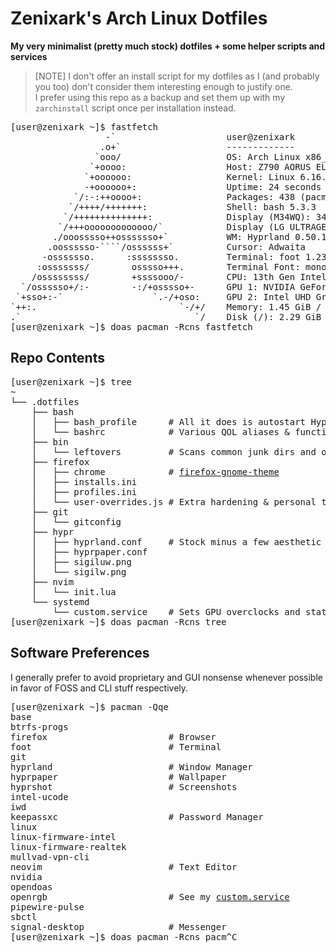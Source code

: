 # Zenixark's Arch Linux Dotfiles
**My very minimalist (pretty much stock) dotfiles + some helper scripts and services**

> [NOTE]
> I don't offer an install script for my dotfiles as I (and probably you too) don't consider them interesting enough to justify one.  
> I prefer using this repo as a backup and set them up with my `zarchinstall` script once per installation instead.

<pre>
[user@zenixark ~]$ fastfetch
                  -`                     user@zenixark
                 .o+`                    -------------
                `ooo/                    OS: Arch Linux x86_64
               `+oooo:                   Host: Z790 AORUS ELITE AX DDR4
              `+oooooo:                  Kernel: Linux 6.16.4-arch1-1
              -+oooooo+:                 Uptime: 24 seconds
            `/:-:++oooo+:                Packages: 438 (pacman)
           `/++++/+++++++:               Shell: bash 5.3.3
          `/++++++++++++++:              Display (M34WQ): 3440x1440 @ 144 Hz in 34"
         `/+++ooooooooooooo/`            Display (LG ULTRAGEAR): 1920x1080 @ 144 Hz in 24"
        ./ooosssso++osssssso+`           WM: Hyprland 0.50.1 (Wayland)
       .oossssso-````/ossssss+`          Cursor: Adwaita
      -osssssso.      :ssssssso.         Terminal: foot 1.23.1
     :osssssss/        osssso+++.        Terminal Font: monospace (8pt)
    /ossssssss/        +ssssooo/-        CPU: 13th Gen Intel(R) Core(TM) i7-13700K (24) @ 5.80 GHz
  `/ossssso+/:-        -:/+osssso+-      GPU 1: NVIDIA GeForce RTX 4070
 `+sso+:-`                 `.-/+oso:     GPU 2: Intel UHD Graphics 770 @ 1.60 GHz
`++:.                           `-/+/    Memory: 1.45 GiB / 31.11 GiB (5%)
.`                                 `/    Disk (/): 2.29 GiB / 930.50 GiB (0%) - btrfs
[user@zenixark ~]$ doas pacman -Rcns fastfetch
</pre>

## Repo Contents
<pre>
[user@zenixark ~]$ tree
~
└── .dotfiles
    ├── bash
    │   ├── bash_profile      # All it does is autostart Hyprland 
    │   └── bashrc            # Various QOL aliases & functions especially for file management
    ├── bin
    │   └── leftovers         # Scans common junk dirs and outputs files not in custom filters
    ├── firefox
    │   ├── chrome            # <a href="https://github.com/rafaelmardojai/firefox-gnome-theme">firefox-gnome-theme</a>
    │   ├── installs.ini
    │   ├── profiles.ini
    │   └── user-overrides.js # Extra hardening & personal touches appended to the <a href="https://github.com/arkenfox/user.js">arkenfox user.js</a>
    ├── git
    │   └── gitconfig
    ├── hypr
    │   ├── hyprland.conf     # Stock minus a few aesthetic changes and binding apps to number keys
    │   ├── hyprpaper.conf
    │   ├── sigiluw.png
    │   └── sigilw.png
    ├── nvim
    │   └── init.lua
    └── systemd
        └── custom.service    # Sets GPU overclocks and static RGB colors (I have to) on startup
[user@zenixark ~]$ doas pacman -Rcns tree
</pre>

## Software Preferences
I generally prefer to avoid proprietary and GUI nonsense whenever possible in favor of FOSS and CLI stuff respectively.
<pre>
[user@zenixark ~]$ pacman -Qqe
base
btrfs-progs
firefox                       # Browser
foot                          # Terminal
git
hyprland                      # Window Manager
hyprpaper                     # Wallpaper
hyprshot                      # Screenshots
intel-ucode
iwd
keepassxc                     # Password Manager
linux
linux-firmware-intel
linux-firmware-realtek
mullvad-vpn-cli
neovim                        # Text Editor
nvidia
opendoas
openrgb                       # See my <a href="./systemd/custom.service">custom.service<a>
pipewire-pulse
sbctl
signal-desktop                # Messenger
[user@zenixark ~]$ doas pacman -Rcns pacm^C
</pre>
